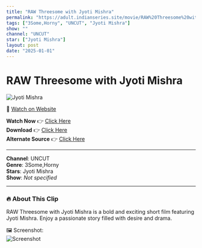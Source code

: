 ```yaml
---
title: "RAW Threesome with Jyoti Mishra"
permalink: "https://adult.indianseries.site/movie/RAW%20Threesome%20with%20Jyoti%20Mishra"
tags: ["3Some,Horny", "UNCUT", "Jyoti Mishra"]
show: ""
channel: "UNCUT"
star: ["Jyoti Mishra"]
layout: post
date: "2025-01-01"
---
```


# RAW Threesome with Jyoti Mishra

![Jyoti Mishra](https://shorts.desisins.com/wp-content/uploads/2023/07/Horny-Threesome-DesiSins.com-UNCUT.jpg)

🔗 [Watch on Website](https://adult.indianseries.site/movie/RAW%20Threesome%20with%20Jyoti%20Mishra)

**Watch Now** 👉 [Click Here](https://adult.indianseries.site/movie/RAW%20Threesome%20with%20Jyoti%20Mishra)  
**Download** 👉 [Click Here](https://adult.indianseries.site/movie/RAW%20Threesome%20with%20Jyoti%20Mishra)  
**Alternate Source** 👉 [Click Here](https://adult.indianseries.site/movie/RAW%20Threesome%20with%20Jyoti%20Mishra)

---

**Channel**: UNCUT  
**Genre**: 3Some,Horny  
**Stars**: Jyoti Mishra  
**Show**: *Not specified*

---

### 🔥 About This Clip

RAW Threesome with Jyoti Mishra is a bold and exciting short film featuring Jyoti Mishra. Enjoy a passionate story filled with desire and drama.
 
🖼️ Screenshot:  
![Screenshot](https://shorts.desisins.com/wp-content/uploads/2023/07/Horny-Threesome-DesiSins.com-UNCUT.jpg)
